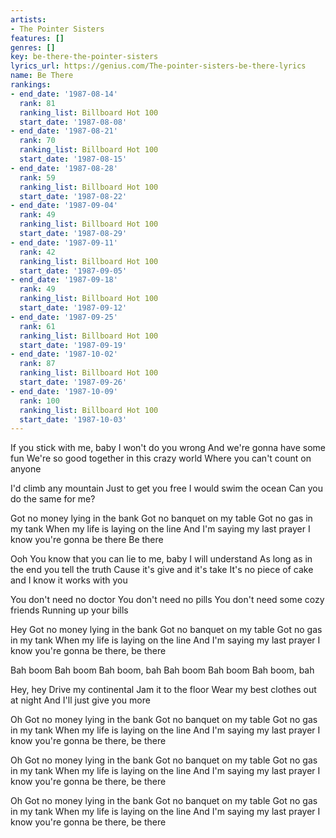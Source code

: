 ```yaml
---
artists:
- The Pointer Sisters
features: []
genres: []
key: be-there-the-pointer-sisters
lyrics_url: https://genius.com/The-pointer-sisters-be-there-lyrics
name: Be There
rankings:
- end_date: '1987-08-14'
  rank: 81
  ranking_list: Billboard Hot 100
  start_date: '1987-08-08'
- end_date: '1987-08-21'
  rank: 70
  ranking_list: Billboard Hot 100
  start_date: '1987-08-15'
- end_date: '1987-08-28'
  rank: 59
  ranking_list: Billboard Hot 100
  start_date: '1987-08-22'
- end_date: '1987-09-04'
  rank: 49
  ranking_list: Billboard Hot 100
  start_date: '1987-08-29'
- end_date: '1987-09-11'
  rank: 42
  ranking_list: Billboard Hot 100
  start_date: '1987-09-05'
- end_date: '1987-09-18'
  rank: 49
  ranking_list: Billboard Hot 100
  start_date: '1987-09-12'
- end_date: '1987-09-25'
  rank: 61
  ranking_list: Billboard Hot 100
  start_date: '1987-09-19'
- end_date: '1987-10-02'
  rank: 87
  ranking_list: Billboard Hot 100
  start_date: '1987-09-26'
- end_date: '1987-10-09'
  rank: 100
  ranking_list: Billboard Hot 100
  start_date: '1987-10-03'
---
```

If you stick with me, baby
I won't do you wrong
And we're gonna have some fun
We're so good together in this crazy world
Where you can't count on anyone

I'd climb any mountain
Just to get you free
I would swim the ocean
Can you do the same for me?

Got no money lying in the bank
Got no banquet on my table
Got no gas in my tank
When my life is laying on the line
And I'm saying my last prayer
I know you're gonna be there
Be there

Ooh
You know that you can lie to me, baby
I will understand
As long as in the end you tell the truth
Cause it's give and it's take
It's no piece of cake and I know it works with you

You don't need no doctor
You don't need no pills
You don't need some cozy friends
Running up your bills

Hey
Got no money lying in the bank
Got no banquet on my table
Got no gas in my tank
When my life is laying on the line
And I'm saying my last prayer
I know you're gonna be there, be there

Bah boom
Bah boom
Bah boom, bah
Bah boom
Bah boom
Bah boom, bah

Hey, hey
Drive my continental
Jam it to the floor
Wear my best clothes out at night
And I'll just give you more

Oh
Got no money lying in the bank
Got no banquet on my table
Got no gas in my tank
When my life is laying on the line
And I'm saying my last prayer
I know you're gonna be there, be there

Oh
Got no money lying in the bank
Got no banquet on my table
Got no gas in my tank
When my life is laying on the line
And I'm saying my last prayer
I know you're gonna be there, be there

Oh
Got no money lying in the bank
Got no banquet on my table
Got no gas in my tank
When my life is laying on the line
And I'm saying my last prayer
I know you're gonna be there, be there
